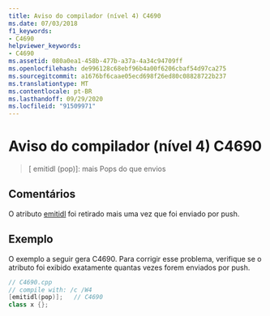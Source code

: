 ```yaml
---
title: Aviso do compilador (nível 4) C4690
ms.date: 07/03/2018
f1_keywords:
- C4690
helpviewer_keywords:
- C4690
ms.assetid: 080a0ea1-458b-477b-a37a-4a34c94709ff
ms.openlocfilehash: de996128c68ebf96b4a00f6206cbaf54d97ca275
ms.sourcegitcommit: a1676bf6caae05ecd698f26ed80c08828722b237
ms.translationtype: MT
ms.contentlocale: pt-BR
ms.lasthandoff: 09/29/2020
ms.locfileid: "91509971"
---
```

# <a name="compiler-warning-level-4-c4690"></a>Aviso do compilador (nível 4) C4690

> \[ emitidl (pop)]: mais Pops do que envios

## <a name="remarks"></a>Comentários

O atributo [emitidl](../../windows/attributes/emitidl.md) foi retirado mais uma vez que foi enviado por push.

## <a name="example"></a>Exemplo

O exemplo a seguir gera C4690. Para corrigir esse problema, verifique se o atributo foi exibido exatamente quantas vezes forem enviados por push.

```cpp
// C4690.cpp
// compile with: /c /W4
[emitidl(pop)];   // C4690
class x {};
```
